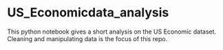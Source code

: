 # US_Economicdata_analysis

This python notebook gives a short analysis on the US Economic dataset. Cleaning and manipulating data is the focus of this repo.
